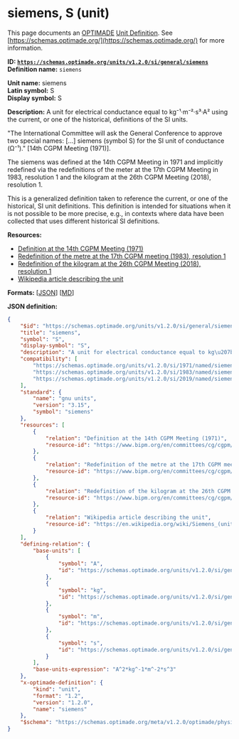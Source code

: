 # siemens, S (unit)
This page documents an [OPTIMADE](https://www.optimade.org/) [Unit Definition](https://schemas.optimade.org/#definitions). See [https://schemas.optimade.org/](https://schemas.optimade.org/) for more information.

**ID: [`https://schemas.optimade.org/units/v1.2.0/si/general/siemens`](https://schemas.optimade.org/units/v1.2.0/si/general/siemens)**  
**Definition name:** `siemens`

**Unit name:** siemens  
**Latin symbol:** S  
**Display symbol:** S  
  
**Description:** A unit for electrical conductance equal to kg⁻¹·m⁻²·s³·A² using the current, or one of the historical, definitions of the SI units.

"The International Committee will ask the General Conference to approve two special names: [...] siemens (symbol S) for the SI unit of conductance (Ω⁻¹)." [14th CGPM Meeting (1971)].

The siemens was defined at the 14th CGPM Meeting in 1971 and implicitly redefined via the redefinitions of the meter at the 17th CGPM Meeting in 1983, resolution 1 and the kilogram at the 26th CGPM Meeting (2018), resolution 1.

This is a generalized definition taken to reference the current, or one of the historical, SI unit definitions.
This definition is intended for situations when it is not possible to be more precise, e.g., in contexts where data have been collected that uses different historical SI definitions.

**Resources:**

- [Definition at the 14th CGPM Meeting (1971)](https://www.bipm.org/en/committees/cg/cgpm/14-1971)
- [Redefinition of the metre at the 17th CGPM meeting (1983), resolution 1](https://www.bipm.org/en/committees/cg/cgpm/17-1983/resolution-1)
- [Redefinition of the kilogram at the 26th CGPM Meeting (2018), resolution 1](https://www.bipm.org/en/committees/cg/cgpm/26-2018/resolution-1)
- [Wikipedia article describing the unit](https://en.wikipedia.org/wiki/Siemens_(unit))


**Formats:** [[JSON](siemens.json)] [[MD](siemens.md)]

**JSON definition:**

``` json
{
    "$id": "https://schemas.optimade.org/units/v1.2.0/si/general/siemens",
    "title": "siemens",
    "symbol": "S",
    "display-symbol": "S",
    "description": "A unit for electrical conductance equal to kg\u207b\u00b9\u00b7m\u207b\u00b2\u00b7s\u00b3\u00b7A\u00b2 using the current, or one of the historical, definitions of the SI units.\n\n\"The International Committee will ask the General Conference to approve two special names: [...] siemens (symbol S) for the SI unit of conductance (\u03a9\u207b\u00b9).\" [14th CGPM Meeting (1971)].\n\nThe siemens was defined at the 14th CGPM Meeting in 1971 and implicitly redefined via the redefinitions of the meter at the 17th CGPM Meeting in 1983, resolution 1 and the kilogram at the 26th CGPM Meeting (2018), resolution 1.\n\nThis is a generalized definition taken to reference the current, or one of the historical, SI unit definitions.\nThis definition is intended for situations when it is not possible to be more precise, e.g., in contexts where data have been collected that uses different historical SI definitions.",
    "compatibility": [
        "https://schemas.optimade.org/units/v1.2.0/si/1971/named/siemens",
        "https://schemas.optimade.org/units/v1.2.0/si/1983/named/siemens",
        "https://schemas.optimade.org/units/v1.2.0/si/2019/named/siemens"
    ],
    "standard": {
        "name": "gnu units",
        "version": "3.15",
        "symbol": "siemens"
    },
    "resources": [
        {
            "relation": "Definition at the 14th CGPM Meeting (1971)",
            "resource-id": "https://www.bipm.org/en/committees/cg/cgpm/14-1971"
        },
        {
            "relation": "Redefinition of the metre at the 17th CGPM meeting (1983), resolution 1",
            "resource-id": "https://www.bipm.org/en/committees/cg/cgpm/17-1983/resolution-1"
        },
        {
            "relation": "Redefinition of the kilogram at the 26th CGPM Meeting (2018), resolution 1",
            "resource-id": "https://www.bipm.org/en/committees/cg/cgpm/26-2018/resolution-1"
        },
        {
            "relation": "Wikipedia article describing the unit",
            "resource-id": "https://en.wikipedia.org/wiki/Siemens_(unit)"
        }
    ],
    "defining-relation": {
        "base-units": [
            {
                "symbol": "A",
                "id": "https://schemas.optimade.org/units/v1.2.0/si/general/ampere"
            },
            {
                "symbol": "kg",
                "id": "https://schemas.optimade.org/units/v1.2.0/si/general/kilogram"
            },
            {
                "symbol": "m",
                "id": "https://schemas.optimade.org/units/v1.2.0/si/general/metre"
            },
            {
                "symbol": "s",
                "id": "https://schemas.optimade.org/units/v1.2.0/si/general/second"
            }
        ],
        "base-units-expression": "A^2*kg^-1*m^-2*s^3"
    },
    "x-optimade-definition": {
        "kind": "unit",
        "format": "1.2",
        "version": "1.2.0",
        "name": "siemens"
    },
    "$schema": "https://schemas.optimade.org/meta/v1.2.0/optimade/physical_unit_definition.md"
}
```